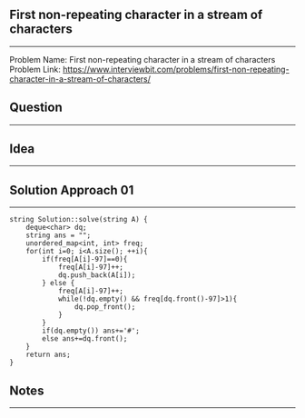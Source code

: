 ## First non-repeating character in a stream of characters
------------------------
Problem Name: First non-repeating character in a stream of characters <br>
Problem Link: https://www.interviewbit.com/problems/first-non-repeating-character-in-a-stream-of-characters/

## Question
-----------

## Idea
-------

## Solution Approach 01
-----------------------
```
string Solution::solve(string A) {
    deque<char> dq;
    string ans = "";
    unordered_map<int, int> freq;
    for(int i=0; i<A.size(); ++i){
        if(freq[A[i]-97]==0){
            freq[A[i]-97]++;
            dq.push_back(A[i]);
        } else {
            freq[A[i]-97]++;
            while(!dq.empty() && freq[dq.front()-97]>1){
                dq.pop_front();
            }
        }
        if(dq.empty()) ans+='#';
        else ans+=dq.front();
    }
    return ans;
}
```

## Notes
--------